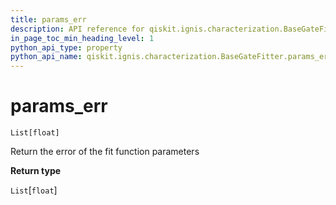 ```yaml
---
title: params_err
description: API reference for qiskit.ignis.characterization.BaseGateFitter.params_err
in_page_toc_min_heading_level: 1
python_api_type: property
python_api_name: qiskit.ignis.characterization.BaseGateFitter.params_err
---
```


# params\_err

<span id="qiskit.ignis.characterization.BaseGateFitter.params_err" />

`List[float]`

Return the error of the fit function parameters

**Return type**

`List`\[`float`]


